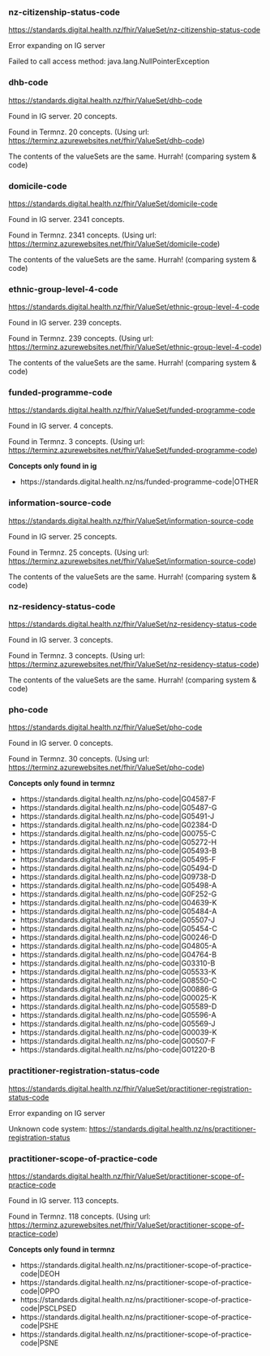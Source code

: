 ### nz-citizenship-status-code

<div><a href='ValueSet-citizenship-status.json'>https://standards.digital.health.nz/fhir/ValueSet/nz-citizenship-status-code</a></div>

Error expanding on IG server

Failed to call access method: java.lang.NullPointerException

### dhb-code

<div><a href='ValueSet-dhb.json'>https://standards.digital.health.nz/fhir/ValueSet/dhb-code</a></div>

Found in IG server. 20 concepts.

Found in Termnz. 20 concepts. (Using url: https://terminz.azurewebsites.net/fhir/ValueSet/dhb-code)

The contents of the valueSets are the same. Hurrah! (comparing system & code)

### domicile-code

<div><a href='ValueSet-domicile-code.json'>https://standards.digital.health.nz/fhir/ValueSet/domicile-code</a></div>

Found in IG server. 2341 concepts.

Found in Termnz. 2341 concepts. (Using url: https://terminz.azurewebsites.net/fhir/ValueSet/domicile-code)

The contents of the valueSets are the same. Hurrah! (comparing system & code)

### ethnic-group-level-4-code

<div><a href='ValueSet-ethnicity.json'>https://standards.digital.health.nz/fhir/ValueSet/ethnic-group-level-4-code</a></div>

Found in IG server. 239 concepts.

Found in Termnz. 239 concepts. (Using url: https://terminz.azurewebsites.net/fhir/ValueSet/ethnic-group-level-4-code)

The contents of the valueSets are the same. Hurrah! (comparing system & code)

### funded-programme-code

<div><a href='ValueSet-funded-programme.json'>https://standards.digital.health.nz/fhir/ValueSet/funded-programme-code</a></div>

Found in IG server. 4 concepts.

Found in Termnz. 3 concepts. (Using url: https://terminz.azurewebsites.net/fhir/ValueSet/funded-programme-code)

<strong>Concepts only found in ig</strong>

<ul>

<li> https://standards.digital.health.nz/ns/funded-programme-code|OTHER </li>

</ul>

### information-source-code

<div><a href='ValueSet-information-source.json'>https://standards.digital.health.nz/fhir/ValueSet/information-source-code</a></div>

Found in IG server. 25 concepts.

Found in Termnz. 25 concepts. (Using url: https://terminz.azurewebsites.net/fhir/ValueSet/information-source-code)

The contents of the valueSets are the same. Hurrah! (comparing system & code)

### nz-residency-status-code

<div><a href='ValueSet-nz-residency-status.json'>https://standards.digital.health.nz/fhir/ValueSet/nz-residency-status-code</a></div>

Found in IG server. 3 concepts.

Found in Termnz. 3 concepts. (Using url: https://terminz.azurewebsites.net/fhir/ValueSet/nz-residency-status-code)

The contents of the valueSets are the same. Hurrah! (comparing system & code)

### pho-code

<div><a href='ValueSet-pho.json'>https://standards.digital.health.nz/fhir/ValueSet/pho-code</a></div>

Found in IG server. 0 concepts.

Found in Termnz. 30 concepts. (Using url: https://terminz.azurewebsites.net/fhir/ValueSet/pho-code)

<strong>Concepts only found in termnz</strong>

<ul>

<li> https://standards.digital.health.nz/ns/pho-code|G04587-F </li>

<li> https://standards.digital.health.nz/ns/pho-code|G05487-G </li>

<li> https://standards.digital.health.nz/ns/pho-code|G05491-J </li>

<li> https://standards.digital.health.nz/ns/pho-code|G02384-D </li>

<li> https://standards.digital.health.nz/ns/pho-code|G00755-C </li>

<li> https://standards.digital.health.nz/ns/pho-code|G05272-H </li>

<li> https://standards.digital.health.nz/ns/pho-code|G05493-B </li>

<li> https://standards.digital.health.nz/ns/pho-code|G05495-F </li>

<li> https://standards.digital.health.nz/ns/pho-code|G05494-D </li>

<li> https://standards.digital.health.nz/ns/pho-code|G09738-D </li>

<li> https://standards.digital.health.nz/ns/pho-code|G05498-A </li>

<li> https://standards.digital.health.nz/ns/pho-code|G0F252-G </li>

<li> https://standards.digital.health.nz/ns/pho-code|G04639-K </li>

<li> https://standards.digital.health.nz/ns/pho-code|G05484-A </li>

<li> https://standards.digital.health.nz/ns/pho-code|G05507-J </li>

<li> https://standards.digital.health.nz/ns/pho-code|G05454-C </li>

<li> https://standards.digital.health.nz/ns/pho-code|G00246-D </li>

<li> https://standards.digital.health.nz/ns/pho-code|G04805-A </li>

<li> https://standards.digital.health.nz/ns/pho-code|G04764-B </li>

<li> https://standards.digital.health.nz/ns/pho-code|G03310-B </li>

<li> https://standards.digital.health.nz/ns/pho-code|G05533-K </li>

<li> https://standards.digital.health.nz/ns/pho-code|G08550-C </li>

<li> https://standards.digital.health.nz/ns/pho-code|G00886-G </li>

<li> https://standards.digital.health.nz/ns/pho-code|G00025-K </li>

<li> https://standards.digital.health.nz/ns/pho-code|G05589-D </li>

<li> https://standards.digital.health.nz/ns/pho-code|G05596-A </li>

<li> https://standards.digital.health.nz/ns/pho-code|G05569-J </li>

<li> https://standards.digital.health.nz/ns/pho-code|G00039-K </li>

<li> https://standards.digital.health.nz/ns/pho-code|G00507-F </li>

<li> https://standards.digital.health.nz/ns/pho-code|G01220-B </li>

</ul>

### practitioner-registration-status-code

<div><a href='ValueSet-practitioner-registration-status-code.json'>https://standards.digital.health.nz/fhir/ValueSet/practitioner-registration-status-code</a></div>

Error expanding on IG server

Unknown code system: https://standards.digital.health.nz/ns/practitioner-registration-status

### practitioner-scope-of-practice-code

<div><a href='ValueSet-practitioner-scope-of-practice.json'>https://standards.digital.health.nz/fhir/ValueSet/practitioner-scope-of-practice-code</a></div>

Found in IG server. 113 concepts.

Found in Termnz. 118 concepts. (Using url: https://terminz.azurewebsites.net/fhir/ValueSet/practitioner-scope-of-practice-code)

<strong>Concepts only found in termnz</strong>

<ul>

<li> https://standards.digital.health.nz/ns/practitioner-scope-of-practice-code|DEOH </li>

<li> https://standards.digital.health.nz/ns/practitioner-scope-of-practice-code|OPPO </li>

<li> https://standards.digital.health.nz/ns/practitioner-scope-of-practice-code|PSCLPSED </li>

<li> https://standards.digital.health.nz/ns/practitioner-scope-of-practice-code|PSHE </li>

<li> https://standards.digital.health.nz/ns/practitioner-scope-of-practice-code|PSNE </li>

</ul>